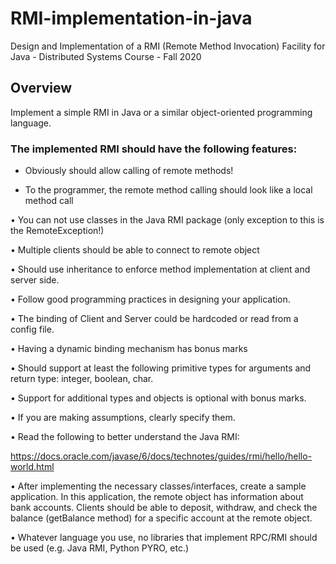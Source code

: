 # RMI-implementation-in-java
Design and Implementation of a RMI (Remote Method Invocation) Facility for Java - Distributed Systems Course - Fall 2020  
## Overview  
Implement a simple RMI in Java or a similar object-oriented programming language.  


### The implemented RMI should have the following features:  
* Obviously should allow calling of remote methods!  

* To the programmer, the remote method calling should look like a local method call  

• You can not use classes in the Java RMI package (only exception to this is the RemoteException!)  

• Multiple clients should be able to connect to remote object  

• Should use inheritance to enforce method implementation at client and server side.  

• Follow good programming practices in designing your application.  

• The binding of Client and Server could be hardcoded or read from a config file.  

• Having a dynamic binding mechanism has bonus marks  

• Should support at least the following primitive types for arguments and return type: integer, boolean, char.  

• Support for additional types and objects is optional with bonus marks.  

• If you are making assumptions, clearly specify them.  

• Read the following to better understand the Java RMI:  

https://docs.oracle.com/javase/6/docs/technotes/guides/rmi/hello/hello-world.html  

• After implementing the necessary classes/interfaces, create a sample application. In this application, the remote object has information about bank accounts. Clients should be able to deposit, withdraw, and check the balance (getBalance method) for a specific account at the remote object.  

• Whatever language you use, no libraries that implement RPC/RMI should be used (e.g. Java RMI, Python PYRO, etc.)  




